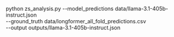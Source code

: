 python zs_analysis.py --model_predictions data/llama-3.1-405b-instruct.json \
                 --ground_truth data/longformer_all_fold_predictions.csv \
                 --output outputs/llama-3.1-405b-instruct.json
